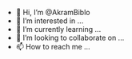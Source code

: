 - 👋 Hi, I’m @AkramBiblo
- 👀 I’m interested in ...
- 🌱 I’m currently learning ...
- 💞️ I’m looking to collaborate on ...
- 📫 How to reach me ...

<!---
AkramBiblo/AkramBiblo is a ✨ special ✨ repository because its `README.md` (this file) appears on your GitHub profile.
You can click the Preview link to take a look at your changes.
--->
